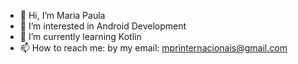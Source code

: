 - 👋 Hi, I’m Maria Paula
- 👀 I’m interested in Android Development 
- 🌱 I’m currently learning Kotlin
- 📫 How to reach me: by my email: mprinternacionais@gmail.com

<!---
mariapaulaonascimento/mariapaulaonascimento is a ✨ special ✨ repository because its `README.md` (this file) appears on your GitHub profile.
You can click the Preview link to take a look at your changes.
--->
